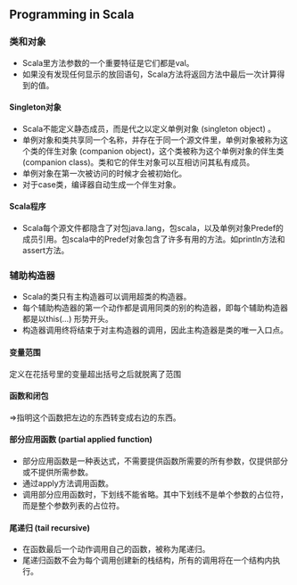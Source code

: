 ## Programming in Scala
### 类和对象

* Scala里方法参数的一个重要特征是它们都是val。
* 如果没有发现任何显示的放回语句，Scala方法将返回方法中最后一次计算得到的值。

#### Singleton对象
* Scala不能定义静态成员，而是代之以定义单例对象 (singleton object) 。
* 单例对象和类共享同一个名称，并存在于同一个源文件里，单例对象被称为这个类的伴生对象 (companion object)，这个类被称为这个单例对象的伴生类 (companion class)。类和它的伴生对象可以互相访问其私有成员。
* 单例对象在第一次被访问的时候才会被初始化。
* 对于case类，编译器自动生成一个伴生对象。

#### Scala程序
* Scala每个源文件都隐含了对包java.lang，包scala，以及单例对象Predef的成员引用。包scala中的Predef对象包含了许多有用的方法。如println方法和assert方法。


### 辅助构造器
* Scala的类只有主构造器可以调用超类的构造器。
* 每个辅助构造器的第一个动作都是调用同类的别的构造器，即每个辅助构造器都是以this(...) 形势开头。
* 构造器调用终将结束于对主构造器的调用，因此主构造器是类的唯一入口点。


#### 变量范围
定义在花括号里的变量超出括号之后就脱离了范围

#### 函数和闭包
=>指明这个函数把左边的东西转变成右边的东西。

#### 部分应用函数 (partial applied function)
* 部分应用函数是一种表达式，不需要提供函数所需要的所有参数，仅提供部分或不提供所需参数。
* 通过apply方法调用函数。
* 调用部分应用函数时，下划线不能省略。其中下划线不是单个参数的占位符，而是整个参数列表的占位符。

#### 尾递归 (tail recursive)
* 在函数最后一个动作调用自己的函数，被称为尾递归。
* 尾递归函数不会为每个调用创建新的栈结构，所有的调用将在一个结构内执行。
